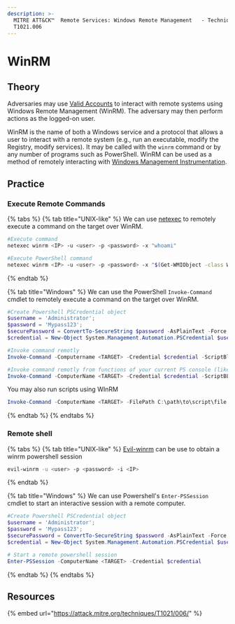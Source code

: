 ```yaml
---
description: >-
  MITRE ATT&CK™  Remote Services: Windows Remote Management   - Technique
  T1021.006
---
```


# WinRM

## Theory

Adversaries may use [Valid Accounts](https://attack.mitre.org/techniques/T1078) to interact with remote systems using Windows Remote Management (WinRM). The adversary may then perform actions as the logged-on user.

WinRM is the name of both a Windows service and a protocol that allows a user to interact with a remote system (e.g., run an executable, modify the Registry, modify services). It may be called with the `winrm` command or by any number of programs such as PowerShell. WinRM can be used as a method of remotely interacting with [Windows Management Instrumentation](https://attack.mitre.org/techniques/T1047).

## Practice

### Execute Remote Commands

{% tabs %}
{% tab title="UNIX-like" %}
We can use [netexec](https://github.com/mpgn/NetExec) to remotely execute a command on the target over WinRM.

```bash
#Execute command
netexec winrm <IP> -u <user> -p <password> -x "whoami"

#Execute PowerShell command
netexec winrm <IP> -u <user> -p <password> -x "$(Get-WMIObject -class Win32_ComputerSystem | select username).username"
```
{% endtab %}

{% tab title="Windows" %}
We can use the PowerShell `Invoke-Command` cmdlet to remotely execute a command on the target over WinRM.

```powershell
#Create Powershell PSCredential object
$username = 'Administrator';
$password = 'Mypass123';
$securePassword = ConvertTo-SecureString $password -AsPlainText -Force; 
$credential = New-Object System.Management.Automation.PSCredential $username, $securePassword;

#Invoke command remotly
Invoke-Command -Computername <TARGET> -Credential $credential -ScriptBlock {whoami}

#Invoke command remotly from functions of your current PS console (like imported modules)
Invoke-Command -ComputerName <TARGET> -Credential $credential -ScriptBLock ${function:enumeration} [-ArgumentList "arguments"]
```

You may also run scripts using WInRM

```powershell
Invoke-Command -ComputerName <TARGET> -FilePath C:\path\to\script\file -credential $credential
```
{% endtab %}
{% endtabs %}

### Remote shell

{% tabs %}
{% tab title="UNIX-like" %}
[Evil-winrm](https://github.com/Hackplayers/evil-winrm) can be use to obtain a winrm powershell session

```bash
evil-winrm -u <user> -p <password> -i <IP>
```
{% endtab %}

{% tab title="Windows" %}
We can use Powershell's `Enter-PSSession` cmdlet to start an interactive session with a remote computer.

```powershell
#Create Powershell PSCredential object
$username = 'Administrator';
$password = 'Mypass123';
$securePassword = ConvertTo-SecureString $password -AsPlainText -Force; 
$credential = New-Object System.Management.Automation.PSCredential $username, $securePassword;

# Start a remote powershell session
Enter-PSSession -ComputerName <TARGET> -Credential $credential
```
{% endtab %}
{% endtabs %}

## Resources

{% embed url="https://attack.mitre.org/techniques/T1021/006/" %}
